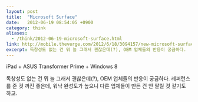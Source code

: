 ```yaml
---
layout: post
title:  "Microsoft Surface"
date:   2012-06-19 08:54:05 +0900
category: think
aliases:
  - /think/2012-06-19-microsoft-surface.html
link: http://mobile.theverge.com/2012/6/18/3094157/new-microsoft-surface-windows-tablet
excerpt: 독창성도 없는 건 뭐 늘 그래서 괜찮은데(?), OEM 업체들의 반응이 궁금하다.  레퍼런스를 준 것 까진 좋은데...
---
```


iPad + ASUS Transformer Prime + Windows 8

독창성도 없는 건 뭐 늘 그래서 괜찮은데(?), OEM 업체들의 반응이 궁금하다. 레퍼런스를 준 것 까진 좋은데, 워낙 완성도가 높으니 다른 업체들이 만든 건 안 팔릴 것 같기도 하고.